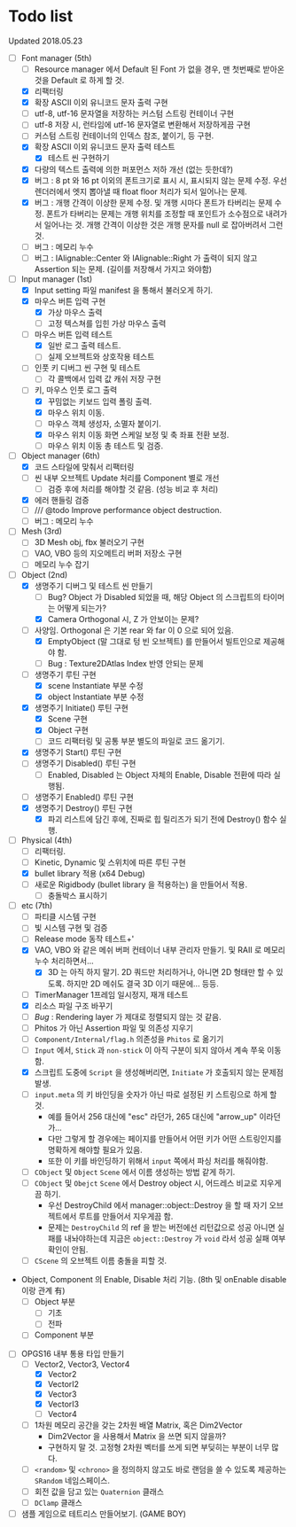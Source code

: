 # Todo list

Updated 2018.05.23

- [ ] Font manager (5th)
  - [ ] Resource manager 에서 Default 된 Font 가 없을 경우, 맨 첫번째로 받아온 것을 Default 로 하게 할 것.
  - [x] 리팩터링
  - [x] 확장 ASCII 이외 유니코드 문자 출력 구현
  - [ ] utf-8, utf-16 문자열을 저장하는 커스텀 스트링 컨테이너 구현
  - [ ] utf-8 저장 시, 런타임에 utf-16 문자열로 변환해서 저장하게끔 구현
  - [ ] 커스텀 스트링 컨테이너의 인덱스 참조, 붙이기, 등 구현.
  - [x] 확장 ASCII 이외 유니코드 문자 출력 테스트
    - [x] 테스트 씬 구현하기
  - [x] 다량의 텍스트 출력에 의한 퍼포먼스 저하 개선 (없는 듯한데?)
  - [x] 버그 : 8 pt 와 16 pt 이외의 폰트크기로 표시 시, 표시되지 않는 문제 수정. 우선 렌더러에서 엣지 뽑아낼 때 float floor 처리가 되서 일어나는 문제.
  - [x] 버그 : 개행 간격이 이상한 문제 수정. 및 개행 시마다 폰트가 타버리는 문제 수정. 폰트가 타버리는 문제는 개행 위치를 조정할 때 포인트가 소수점으로 내려가서 일어나는 것. 개행 간격이 이상한 것은 개행 문자를 null 로 잡아버려서 그런 것.
  - [ ] 버그 : 메모리 누수
  - [ ] 버그 : IAlignable::Center 와 IAlignable::Right 가 출력이 되지 않고 Assertion 되는 문제. (길이를 저장해서 가지고 와야함)
- [ ] Input manager (1st)
  - [x] Input setting 파일 manifest 을 통해서 불러오게 하기.
  - [x] 마우스 버튼 입력 구현
    - [x] 가상 마우스 출력
    - [ ] 고정 텍스쳐를 입힌 가상 마우스 출력
  - [ ] 마우스 버튼 입력 테스트
    - [x] 일반 로그 출력 테스트.
    - [ ] 실제 오브젝트와 상호작용 테스트
  - [ ] 인풋 키 디버그 씬 구현 및 테스트
    - [ ] 각 콜백에서 입력 값 캐쉬 저장 구현
  - [ ] 키, 마우스 인풋 로그 출력
    - [x] 꾸밈없는 키보드 입력 폴링 출력.
    - [x] 마우스 위치 이동.
    - [ ] 마우스 객체 생성자, 소멸자 붙이기.
    - [x] 마우스 위치 이동 화면 스케일 보정 및 축 좌표 전환 보정.
    - [ ] 마우스 위치 이동 총 테스트 및 검증.
- [ ] Object manager (6th)
  - [x] 코드 스타일에 맞춰서 리팩터링
  - [ ] 씬 내부 오브젝트 Update 처리를 Component 별로 개선
    - [ ] 검증 후에 처리를 해야할 것 같음. (성능 비교 후 처리)
  - [x] 에러 핸들링 검증
  - [ ] /// @todo Improve performance object destruction.
  - [ ] 버그 : 메모리 누수
- [ ] Mesh (3rd)
  - [ ] 3D Mesh obj, fbx 불러오기 구현
  - [ ] VAO, VBO 등의 지오메트리 버퍼 저장소 구현
  - [ ] 메모리 누수 잡기
- [ ] Object (2nd)
  - [x] 생명주기 디버그 및 테스트 씬 만들기
    - [ ] Bug? Object 가 Disabled 되었을 때, 해당 Object 의 스크립트의 타이머는 어떻게 되는가?
    - [x] Camera Orthogonal 시, Z 가 안보이는 문제?
  - [ ] 사양임. Orthogonal 은 기본 rear 와 far 이 0 으로 되어 있음.
    - [x] EmptyObject (말 그대로 텅 빈 오브젝트) 를 만들어서 빌트인으로 제공해야 함.
    - [ ] Bug : Texture2DAtlas Index 반영 안되는 문제
  - [ ] 생명주기 루틴 구현
    - [x] scene Instantiate 부분 수정
    - [x] object Instantiate 부분 수정
  - [x] 생명주기 Initiate() 루틴 구현
    - [x] Scene 구현
    - [x] Object 구현
    - [ ] 코드 리팩터링 및 공통 부분 별도의 파일로 코드 옮기기.
  - [x] 생명주기 Start() 루틴 구현
  - [ ] 생명주기 Disabled() 루틴 구현
    - [ ] Enabled, Disabled 는 Object 자체의 Enable, Disable 전환에 따라 실행됨.
  - [ ] 생명주기 Enabled() 루틴 구현
  - [x] 생명주기 Destroy() 루틴 구현
    - [x] 파괴 리스트에 담긴 후에, 진짜로 힙 릴리즈가 되기 전에 Destroy() 함수 실행.
- [ ] Physical (4th)
  - [ ] 리팩터링.
  - [ ] Kinetic, Dynamic 및 스위치에 따른 루틴 구현
  - [x] bullet library 적용 (x64 Debug)
  - [ ] 새로운 Rigidbody (bullet library 을 적용하는) 을 만들어서 적용.
    - [ ] 충돌박스 표시하기
- [ ] etc (7th)
  - [ ] 파티클 시스템 구현
  - [ ] 빛 시스템 구현 및 검증
  - [ ] Release mode 동작 테스트+'
  - [x] VAO, VBO 와 같은 메쉬 버퍼 컨테이너 내부 관리자 만들기. 및 RAII 로 메모리 누수 처리하면서...
    - [x] 3D 는 아직 하지 말기. 2D 쿼드만 처리하거나, 아니면 2D 형태만 할 수 있도록. 하지만 2D 메쉬도 결국 3D 이기 때문에... 등등.
  - [ ] TimerManager 1프레임 일시정지, 재개 테스트
  - [x] 리소스 파일 구조 바꾸기
  - [ ] *Bug* : Rendering layer 가 제대로 정렬되지 않는 것 같음.
  - [ ] Phitos 가 아닌 Assertion 파일 및 의존성 지우기
  - [ ] `Component/Internal/flag.h` 의존성을 `Phitos` 로 옮기기
  - [ ] `Input` 에서, `Stick` 과 `non-stick` 이 아직 구분이 되지 않아서 계속 쭈욱 이동함.
  - [x] 스크립트 도중에 `Script` 을 생성해버리면, `Initiate` 가 호출되지 않는 문제점 발생.
  - [ ] `input.meta` 의 키 바인딩을 숫자가 아닌 따로 설정된 키 스트링으로 하게 할 것.
    - 예를 들어서 256 대신에 "esc" 라던가, 265 대신에 "arrow_up" 이라던가...
    - 다만 그렇게 할 경우에는 페이지를 만들어서 어떤 키가 어떤 스트링인지를 명확하게 해야할 필요가 있음.
    - 또한 이 키를 바인딩하기 위해서 `input` 쪽에서 파싱 처리를 해줘야함.
  - [ ] `CObject` 및 `Object` `Scene` 에서 이름 생성하는 방법 같게 하기.
  - [ ] `CObject` 및 `Obejct` `Scene` 에서 Destroy object 시, 어드레스 비교로 지우게 끔 하기.
    - 우선 DestroyChild 에서 manager::object::Destroy 을 할 때 자기 오브젝트에서 루트를 만들어서 지우게끔 함.
    - 문제는 `DestroyChild` 의 ref 을 받는 버전에선 리턴값으로 성공 아니면 실패를 내놔야하는데 지금은 `object::Destroy` 가 `void` 라서 성공 실패 여부 확인이 안됨.
  - [ ] `CScene` 의 오브젝트 이름 충돌을 피할 것.
- Object, Component 의 Enable, Disable 처리 기능. (8th 및 onEnable disable 이랑 관계 有)
  - [ ] Object 부분
    - [ ] 기초
    - [ ] 전파
  - [ ] Component 부분
- [ ] OPGS16 내부 통용 타입 만들기
  - [ ] Vector2, Vector3, Vector4
    - [x] Vector2
    - [x] VectorI2
    - [x] Vector3
    - [x] VectorI3
    - [ ] Vector4
  - [ ] 1차원 메모리 공간을 갖는 2차원 배열 Matrix, 혹은 Dim2Vector
    - Dim2Vector 을 사용해서 Matrix 을 쓰면 되지 않을까?
    - 구현하지 말 것. 고정형 2차원 벡터를 쓰게 되면 부딪히는 부분이 너무 많다.
  - [ ] `<random>` 및 `<chrono>`  을 정의하지 않고도 바로 랜덤을 쓸 수 있도록 제공하는 `SRandom` 네임스페이스.
  - [ ] 회전 값을 담고 있는 `Quaternion` 클래스
  - [ ] `DClamp` 클래스
- [ ] 샘플 게임으로 테트리스 만들어보기. (GAME BOY)